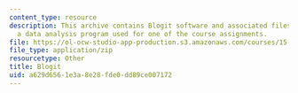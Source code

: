 ```yaml
---
content_type: resource
description: This archive contains Blogit software and associated files. Blogit is
  a data analysis program used for one of the course assignments.
file: https://ol-ocw-studio-app-production.s3.amazonaws.com/courses/15-835-entrepreneurial-marketing-spring-2002/a629d6561e3a8e28fde0dd89ce007172_prg.zip
file_type: application/zip
resourcetype: Other
title: Blogit
uid: a629d656-1e3a-8e28-fde0-dd89ce007172
---
```

